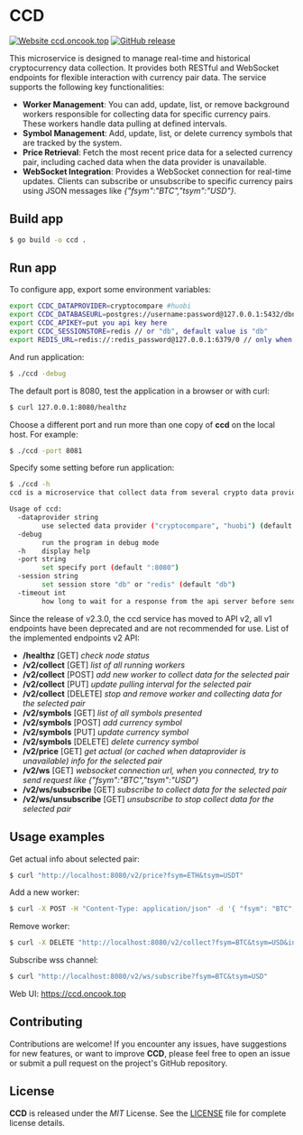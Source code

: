 # CCD
[![Website ccd.oncook.top](https://img.shields.io/website-up-down-green-red/https/ccd.oncook.top/healthz.svg)](https://ccd.oncook.top/)
[![GitHub release](https://img.shields.io/github/release/streamdp/ccd.svg)](https://github.com/streamdp/ccd/releases/)

This microservice is designed to manage real-time and historical cryptocurrency data collection. It provides both RESTful and WebSocket endpoints for flexible interaction with currency pair data. The service supports the following key functionalities:
* **Worker Management**: You can add, update, list, or remove background workers responsible for collecting data for specific currency pairs. These workers handle data pulling at defined intervals.
* **Symbol Management**: Add, update, list, or delete currency symbols that are tracked by the system.
* **Price Retrieval**: Fetch the most recent price data for a selected currency pair, including cached data when the data provider is unavailable.
* **WebSocket Integration**: Provides a WebSocket connection for real-time updates. Clients can subscribe or unsubscribe to specific currency pairs using JSON messages like _{"fsym":"BTC","tsym":"USD"}_.
## Build app
```bash
$ go build -o ccd .
````
## Run app
To configure app, export some environment variables:
```bash
export CCDC_DATAPROVIDER=cryptocompare #huobi
export CCDC_DATABASEURL=postgres://username:password@127.0.0.1:5432/dbname?sslmode=disable
export CCDC_APIKEY=put you api key here
export CCDC_SESSIONSTORE=redis // or "db", default value is "db"
export REDIS_URL=redis://:redis_password@127.0.0.1:6379/0 // only when "redis" session store selected
```
And run application:
```bash
$ ./ccd -debug
```
The default port is 8080, test the application in a browser or with curl:
```bash
$ curl 127.0.0.1:8080/healthz
```
Choose a different port and run more than one copy of **ccd** on the local host. For example:
```bash
$ ./ccd -port 8081
``` 
Specify some setting before run application: 
```bash
$ ./ccd -h
ccd is a microservice that collect data from several crypto data providers cryprocompare using its API.

Usage of ccd:
  -dataprovider string
        use selected data provider ("cryptocompare", "huobi") (default "cryptocompare")
  -debug
        run the program in debug mode
  -h    display help
  -port string
        set specify port (default ":8080")
  -session string
        set session store "db" or "redis" (default "db")  
  -timeout int
        how long to wait for a response from the api server before sending data from the cache (default 1000)
```
Since the release of v2.3.0, the ccd service has moved to API v2, all v1 endpoints have been deprecated and 
are not recommended for use. List of the implemented endpoints v2 API:
* **/healthz** [GET]   _check node status_
* **/v2/collect** [GET] _list of all running workers_
* **/v2/collect** [POST] _add new worker to collect data for the selected pair_
* **/v2/collect** [PUT]  _update pulling interval for the selected pair_
* **/v2/collect** [DELETE] _stop and remove worker and collecting data for the selected pair_
* **/v2/symbols** [GET] _list of all symbols presented_
* **/v2/symbols** [POST] _add currency symbol_
* **/v2/symbols** [PUT] _update currency symbol_
* **/v2/symbols** [DELETE] _delete currency symbol_
* **/v2/price** [GET] _get actual (or cached when dataprovider is unavailable) info for the selected pair_
* **/v2/ws** [GET] _websocket connection url, when you connected, try to send request like {"fsym":"BTC","tsym":"USD"}_
* **/v2/ws/subscribe** [GET] _subscribe to collect data for the selected pair_
* **/v2/ws/unsubscribe** [GET] _unsubscribe to stop collect data for the selected pair_
## Usage examples
Get actual info about selected pair:
```bash
$ curl "http://localhost:8080/v2/price?fsym=ETH&tsym=USDT"
```
Add a new worker:
```bash
$ curl -X POST -H "Content-Type: application/json" -d '{ "fsym": "BTC", "tsym": "USD", "interval": 60}' "http://localhost:8080/v2/collect"
```
Remove worker:
```bash
$ curl -X DELETE "http://localhost:8080/v2/collect?fsym=BTC&tsym=USD&interval=60"
```
Subscribe wss channel:
```bash
$ curl "http://localhost:8080/v2/ws/subscribe?fsym=BTC&tsym=USD"
```
Web UI: https://ccd.oncook.top
## Contributing
Contributions are welcome! If you encounter any issues, have suggestions for new features, or want to improve **CCD**, please feel free to open an issue or submit a pull request on the project's GitHub repository.
## License
**CCD** is released under the _MIT_ License. See the [LICENSE](https://github.com/streamdp/ccd/blob/main/LICENSE) file for complete license details.
